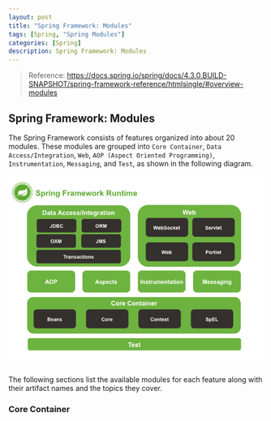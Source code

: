 ```yaml
---
layout: post
title: "Spring Framework: Modules"
tags: [Spring, "Spring Modules"]
categories: [Spring]
description: Spring Framework: Modules
---
```


> Reference: https://docs.spring.io/spring/docs/4.3.0.BUILD-SNAPSHOT/spring-framework-reference/htmlsingle/#overview-modules

## Spring Framework: Modules

The Spring Framework consists of features organized into about 20 modules. These modules are grouped into `Core Container`, `Data Access/Integration`, `Web`, `AOP (Aspect Oriented Programming)`, `Instrumentation`, `Messaging`, and `Test`, as shown in the following diagram.

![Spring Framework 4.x 的系统架构图](/upload/images/15.png)

The following sections list the available modules for each feature along with their artifact names and the topics they cover.

### Core Container
